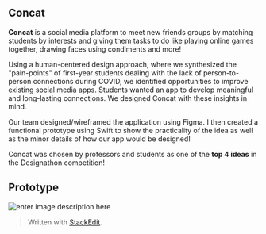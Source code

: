 ## Concat

**Concat** is a social media platform to meet new friends groups by matching students by interests and giving them tasks to do like playing online games together, drawing faces using condiments and more!

Using a human-centered design approach, where we synthesized the "pain-points" of first-year students dealing with the lack of person-to-person connections during COVID, we identified opportunities to improve existing social media apps. Students wanted an app to develop meaningful and long-lasting connections. We designed Concat with these insights in mind.

Our team designed/wireframed the application using Figma. I then created a functional prototype using Swift to show the practicality of the idea as well as the minor details of how our app would be designed!

Concat was chosen by professors and students as one of the **top 4 ideas** in the Designathon competition!

## Prototype

![enter image description here](https://imgur.com/9YihMdp)

> Written with [StackEdit](https://stackedit.io/).
<!--stackedit_data:
eyJoaXN0b3J5IjpbLTE0ODkzNzg2MjEsNjMxMTE2MjgzXX0=
-->